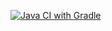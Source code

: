 [![Java CI with Gradle](https://github.com/rusLAN-000/AutomatedTestingHomeWork2.3/actions/workflows/gradle.yml/badge.svg)](https://github.com/rusLAN-000/AutomatedTestingHomeWork2.3/actions/workflows/gradle.yml)